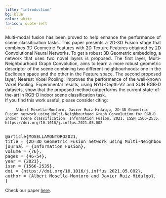 ```yaml
---
title: "introduction"
bg: blue
color: white
fa-icon: quote-left
---
```

<div style="text-align: justify">
Multi-modal fusion has been proved to help enhance the performance of scene classification tasks. This paper presents a 2D-3D Fusion stage that combines 3D Geometric Features with 2D Texture Features obtained by 2D Convolutional Neural Networks. To get a robust 3D Geometric embedding, a network that uses two novel layers is proposed. The first layer, Multi-Neighbourhood Graph Convolution, aims to learn a more robust geometric descriptor of the scene combining two different neighbourhoods: one in the Euclidean space and the other in the Feature space. The second proposed layer, Nearest Voxel Pooling, improves the performance of the well-known Voxel Pooling. Experimental results, using NYU-Depth-V2 and SUN RGB-D datasets, show that the proposed method outperforms the current state-of-the-art in RGB-D indoor scene classification task. 
</div>
If you find this work useful, please consider citing:

<div class="highlight">
	<pre class="highlight">
	<code>Albert Mosella-Montoro, Javier Ruiz-Hidalgo, 2D-3D Geometric Fusion network using Multi-Neighbourhood Graph Convolution for RGB-D indoor scene classification, Information Fusion, 2021, ISSN 1566-2535, https://doi.org/10.1016/j.inffus.2021.05.002</code>
	</pre>
</div>

<pre style="overflow:auto">
@article{MOSELLAMONTORO2021,
title = {2D–3D Geometric Fusion network using Multi-Neighbourhood Graph Convolution for RGB-D indoor scene classification},
journal = {Information Fusion},
volume = {76},
pages = {46-54},
year = {2021},
issn = {1566-2535},
doi = {https://doi.org/10.1016/j.inffus.2021.05.002},
author = {Albert Mosella-Montoro and Javier Ruiz-Hidalgo},
}
</pre>



Check our paper [here](https://doi.org/10.1016/j.inffus.2021.05.002).
